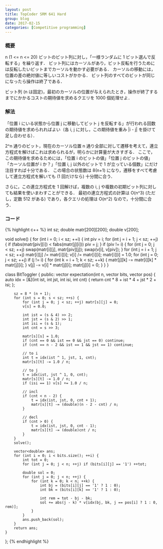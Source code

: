 ```yaml
---
layout: post
title: TopCoder SRM 641 Hard
group: blog
date: 2017-02-15
categories: [Competitive programming]
---
```


### 概要
n (1 <= n <= 20) ビットのビット列に対し，「一様ランダムに 1 ビット選んで反転する」を繰り返す．
ビット列にはカーソルがあり，ビット反転を行うためには反転したいビットまでカーソルを動かす必要がある．
カーソルの移動には，位置の差の絶対値に等しいコストがかかる．
ビット列のすべてのビットが同じになったら操作は終了である．

ビット列 (n は固定)，最初のカーソルの位置が与えられたとき，操作が終了するまでにかかるコストの期待値を求めるクエリを 1000 個処理せよ．

### 解法
「位置 i にいる状態から位置 j に移動してビット j を反転する」が行われる回数の期待値を求められればよい（各 i, j に対し，この期待値を重み |i - j| を掛けて足し合わせる）．

2^n 通りのビット，現在のカーソル位置 n 通り全部に対して遷移を考えて，連立方程式を解けばこれは求められるが，明らかに計算量が大きすぎる．
ここで，この期待値を求めるためには，「位置 i のビットの値」「位置 j のビットの値」「カーソル位置が i か？」「位置 i, j 以外のビットで 1 が立っている個数」にだけ注目すれば十分である．
この場合の状態数は 8(n+1) になり，遷移をすべて考慮して連立方程式を解いても (1 回だけなら) 十分間に合う．

さらに，この連立方程式を 1 回解けば，複数の i, j や複数の初期ビット列に対しても結果を使いまわすことができる．
最初の連立方程式の計算は O(n^3) (ただし，定数 512 がある) であり，各クエリの処理は O(n^2) なので，十分間に合う．

### コード
{% highlight c++ %}
int sz;
double matr[200][200];
double v[200];

void solve()
{
	for (int i = 0; i < sz; ++i) {
		int piv = i;
		for (int j = i + 1; j < sz; ++j) {
			if (fabs(matr[piv][i]) < fabs(matr[j][i])) piv = j;
		}
		if (piv != i) {
			for (int j = 0; j < sz; ++j) swap(matr[i][j], matr[piv][j]);
			swap(v[i], v[piv]);
		}
		for (int j = i + 1; j < sz; ++j) matr[i][j] /= matr[i][i];
		v[i] /= matr[i][i];
		matr[i][i] = 1.0;
		for (int j = 0; j < sz; ++j) if (j != i) {
			for (int k = i + 1; k < sz; ++k) {
				matr[j][k] -= matr[i][k] * matr[j][i];
			}
			v[j] -= v[i] * matr[j][i];
			matr[j][i] = 0;
		}
	}
}

class BitToggler {
public:
    vector <double> expectation(int n, vector <string> bits, vector <int> pos) {
		auto idx = [&](int ist, int jst, int isi, int cnt) {
			return cnt * 8 + ist * 4 + jst * 2 + isi;
		};

		sz = 8 * (n + 1);
		for (int s = 0; s < sz; ++s) {
			for (int j = 0; j < sz; ++j) matr[s][j] = 0;
			v[s] = 0.0;

			int ist = (s & 4) >> 2;
			int jst = (s & 2) >> 1;
			int isi = (s & 1);
			int cnt = s >> 3;

			matr[s][s] = 1.0;
			if (cnt == 0 && ist == 0 && jst == 0) continue;
			if (cnt == n - 2 && ist == 1 && jst == 1) continue;

			// to i
			int t = idx(ist ^ 1, jst, 1, cnt);
			matr[s][t] -= 1.0 / n;

			// to j
			t = idx(ist, jst ^ 1, 0, cnt);
			matr[s][t] -= 1.0 / n;
			if (isi == 1) v[s] += 1.0 / n;

			// incl
			if (cnt < n - 2) {
				t = idx(ist, jst, 0, cnt + 1);
				matr[s][t] -= (double)(n - 2 - cnt) / n;
			}

			// decl
			if (cnt > 0) {
				t = idx(ist, jst, 0, cnt - 1);
				matr[s][t] -= (double)cnt / n;
			}
		}
		solve();

		vector<double> ans;
		for (int i = 0; i < bits.size(); ++i) {
			int tot = 0;
			for (int j = 0; j < n; ++j) if (bits[i][j] == '1') ++tot;

			double sol = 0;
			for (int j = 0; j < n; ++j) {
				for (int k = 0; k < n; ++k) {
					int bj = (bits[i][j] == '1' ? 1 : 0);
					int bk = (bits[i][k] == '1' ? 1 : 0);

					int rem = tot - bj - bk;
					sol += abs(j - k) * v[idx(bj, bk, j == pos[i] ? 1 : 0, rem)];
				}
			}
			ans.push_back(sol);
		}
		return ans;
    }
};
{% endhighlight %}

